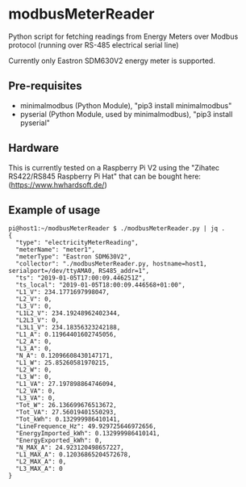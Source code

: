 # modbusMeterReader
Python script for fetching readings from Energy Meters over Modbus protocol (running over RS-485 electrical serial line)

Currently only Eastron SDM630V2 energy meter is supported.

## Pre-requisites

 - minimalmodbus (Python Module), "pip3 install minimalmodbus"
 - pyserial (Python Module, used by minimalmodbus), "pip3 install pyserial"

## Hardware

This is currently tested on a Raspberry Pi V2 using the "Zihatec RS422/RS845 Raspberry Pi Hat" that can be bought here: (https://www.hwhardsoft.de/)


## Example of usage

```
pi@host1:~/modbusMeterReader $ ./modbusMeterReader.py | jq .
{
  "type": "electricityMeterReading",
  "meterName": "meter1",
  "meterType": "Eastron SDM630V2",
  "collector": "./modbusMeterReader.py, hostname=host1, serialport=/dev/ttyAMA0, RS485_addr=1",
  "ts": "2019-01-05T17:00:09.446251Z",
  "ts_local": "2019-01-05T18:00:09.446568+01:00",
  "L1_V": 234.1771697998047,
  "L2_V": 0,
  "L3_V": 0,
  "L1L2_V": 234.19248962402344,
  "L2L3_V": 0,
  "L3L1_V": 234.18356323242188,
  "L1_A": 0.11964401602745056,
  "L2_A": 0,
  "L3_A": 0,
  "N_A": 0.12096608430147171,
  "L1_W": 25.85260581970215,
  "L2_W": 0,
  "L3_W": 0,
  "L1_VA": 27.197898864746094,
  "L2_VA": 0,
  "L3_VA": 0,
  "Tot_W": 26.136699676513672,
  "Tot_VA": 27.56019401550293,
  "Tot_kWh": 0.132999986410141,
  "LineFrequence_Hz": 49.929725646972656,
  "EnergyImported_kWh": 0.132999986410141,
  "EnergyExported_kWh": 0,
  "N_MAX_A": 24.923120498657227,
  "L1_MAX_A": 0.12036865204572678,
  "L2_MAX_A": 0,
  "L3_MAX_A": 0
}
```


